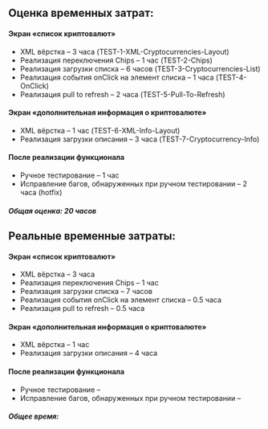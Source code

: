 ## Оценка временных затрат:

#### Экран «список криптовалют»
* XML вёрстка – 3 часа (TEST-1-XML-Cryptocurrencies-Layout)
* Реализация переключения Chips – 1 час (TEST-2-Chips)
* Реализация загрузки списка – 6 часов (TEST-3-Cryptocurrencies-List)
* Реализация события onClick на элемент списка – 1 часа (TEST-4-OnClick)
* Реализация pull to refresh – 2 часа (TEST-5-Pull-To-Refresh)

#### Экран «дополнительная информация о криптовалюте»
* XML вёрстка – 1 час (TEST-6-XML-Info-Layout)
* Реализация загрузки описания – 3 часа (TEST-7-Cryptocurrency-Info)

#### После реализации функционала
* Ручное тестирование – 1 час
* Исправление багов, обнаруженных при ручном тестировании – 2 часа (hotfix)

##### Общая оценка: 20 часов

## Реальные временные затраты:

#### Экран «список криптовалют»
* XML вёрстка – 3 часа
* Реализация переключения Chips – 1 час
* Реализация загрузки списка – 7 часов
* Реализация события onClick на элемент списка – 0.5 часа
* Реализация pull to refresh – 0.5 часа

#### Экран «дополнительная информация о криптовалюте»
* XML вёрстка – 1 час
* Реализация загрузки описания – 4 часа

#### После реализации функционала
* Ручное тестирование – 
* Исправление багов, обнаруженных при ручном тестировании – 

##### Общее время: 

